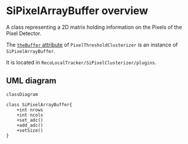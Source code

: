 # SiPixelArrayBuffer overview

A class representing a 2D matrix holding information on the Pixels of 
the Pixel Detector.

The [`theBuffer` attribute](PixelThresholdClusterizer-overview.md#thebuffer)
of `PixelThresholdClusterizer` is an instance of `SiPixelArrayBuffer`.

It is located in `RecoLocalTracker/SiPixelClusterizer/plugins`.

## UML diagram

```mermaid
classDiagram

class SiPixelArrayBuffer{
	+int nrows
	+int ncols
	+set_adc()
	+add_adc()
	+setSize()
}
```
